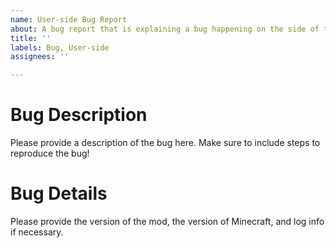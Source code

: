 ```yaml
---
name: User-side Bug Report
about: A bug report that is explaining a bug happening on the side of the end user
title: ''
labels: Bug, User-side
assignees: ''

---
```


# Bug Description
Please provide a description of the bug here. Make sure to include steps to reproduce the bug!
# Bug Details
Please provide the version of the mod, the version of Minecraft, and log info if necessary.
